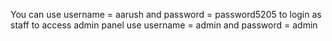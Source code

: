 You can use username = aarush and password = password5205 to login as staff
to access admin panel use username = admin and password = admin
